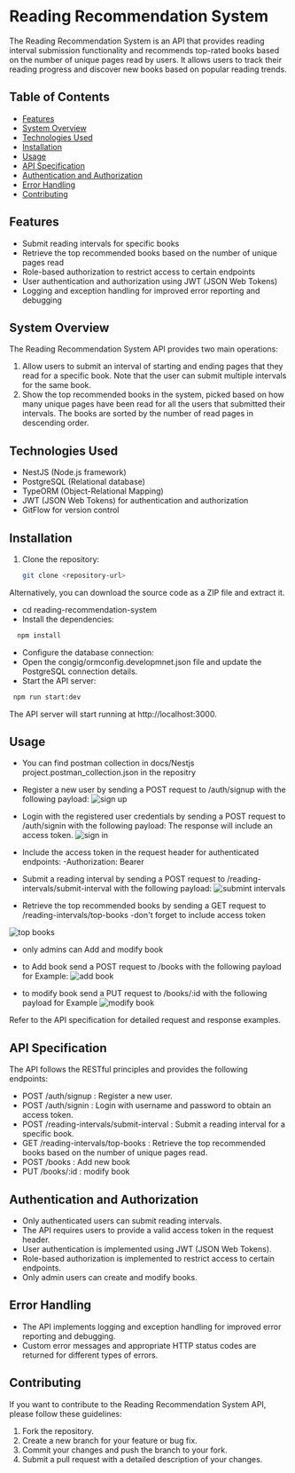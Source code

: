 # Reading Recommendation System

The Reading Recommendation System is an API that provides reading interval submission functionality and recommends top-rated books based on the number of unique pages read by users. It allows users to track their reading progress and discover new books based on popular reading trends.

## Table of Contents

- [Features](#features)
- [System Overview](#system-overview)
- [Technologies Used](#technologies-used)
- [Installation](#installation)
- [Usage](#usage)
- [API Specification](#api-specification)
- [Authentication and Authorization](#authentication-and-authorization)
- [Error Handling](#error-handling)
- [Contributing](#contributing)

## Features

- Submit reading intervals for specific books
- Retrieve the top recommended books based on the number of unique pages read
- Role-based authorization to restrict access to certain endpoints
- User authentication and authorization using JWT (JSON Web Tokens)
- Logging and exception handling for improved error reporting and debugging

## System Overview

The Reading Recommendation System API provides two main operations:

1. Allow users to submit an interval of starting and ending pages that they read for a specific book. Note that the user can submit multiple intervals for the same book.
2. Show the top recommended books in the system, picked based on how many unique pages have been read for all the users that submitted their intervals. The books are sorted by the number of read pages in descending order.

## Technologies Used

- NestJS (Node.js framework)
- PostgreSQL (Relational database)
- TypeORM (Object-Relational Mapping)
- JWT (JSON Web Tokens) for authentication and authorization
- GitFlow for version control

## Installation

1. Clone the repository:

   ```bash
   git clone <repository-url>
   ```

Alternatively, you can download the source code as a ZIP file and extract it.

- cd reading-recommendation-system
- Install the dependencies:
 ```bash
   npm install
 ```
- Configure the database connection:
- Open the congig/ormconfig.developmnet.json file and update the PostgreSQL connection details.
- Start the API server:
 ```bash
  npm run start:dev
 ```
The API server will start running at http://localhost:3000.

## Usage
- You can find postman collection in docs/Nestjs project.postman_collection.json in the repositry
- Register a new user by sending a POST request to /auth/signup with the following payload:
 ![sign up](https://github.com/AhmedkamalR/reading-recommendation-system/assets/87860547/f134972f-66d8-418a-8447-4b78d50acf32)

- Login with the registered user credentials by sending a POST request to /auth/signin with the following payload:
  The response will include an access token.
 ![sign in](https://github.com/AhmedkamalR/reading-recommendation-system/assets/87860547/9cf4aaa3-df4d-4527-8e68-9e1ea1bca5af)

- Include the access token in the request header for authenticated endpoints:
  -Authorization: Bearer <access-token>
- Submit a reading interval by sending a POST request to /reading-intervals/submit-interval with the following payload:
![submint intervals](https://github.com/AhmedkamalR/reading-recommendation-system/assets/87860547/91aca421-b030-4577-aa44-37fee6b16229)

- Retrieve the top recommended books by sending a GET request to /reading-intervals/top-books
 -don't forget to include access token

![top books](https://github.com/AhmedkamalR/reading-recommendation-system/assets/87860547/70b869be-24e8-4d08-8e70-5bfcd9161060)

- only admins can Add and modify book
 - to Add book send a POST request to /books with the following payload for Example:
![add book](https://github.com/AhmedkamalR/reading-recommendation-system/assets/87860547/14841288-2e4c-4d43-9f57-4daf6c0f84f6)

 - to modify book send a PUT request to /books/:id with the following payload for Example
![modify book](https://github.com/AhmedkamalR/reading-recommendation-system/assets/87860547/0b705791-9ab9-4da4-a92f-49f9ca390e46)

Refer to the API specification for detailed request and response examples.

## API Specification

The API follows the RESTful principles and provides the following endpoints:

- POST /auth/signup : Register a new user.
- POST /auth/signin : Login with username and password to obtain an access token.
- POST /reading-intervals/submit-interval : Submit a reading interval for a specific book.
- GET /reading-intervals/top-books : Retrieve the top recommended books based on the number of unique pages read.
- POST /books : Add new book
- PUT /books/:id : modify book

## Authentication and Authorization

- Only authenticated users can submit reading intervals.
- The API requires users to provide a valid access token in the request header.
- User authentication is implemented using JWT (JSON Web Tokens).
- Role-based authorization is implemented to restrict access to certain endpoints.
- Only admin users can create and modify books.

## Error Handling

- The API implements logging and exception handling for improved error reporting and debugging.
- Custom error messages and appropriate HTTP status codes are returned for different types of errors.

## Contributing

If you want to contribute to the Reading Recommendation System API, please follow these guidelines:

1. Fork the repository.
2. Create a new branch for your feature or bug fix.
3. Commit your changes and push the branch to your fork.
4. Submit a pull request with a detailed description of your changes.
